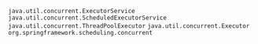 `java.util.concurrent.ExecutorService`
`java.util.concurrent.ScheduledExecutorService`
`java.util.concurrent.ThreadPoolExecutor`
`java.util.concurrent.Executor`
`org.springframework.scheduling.concurrent`
